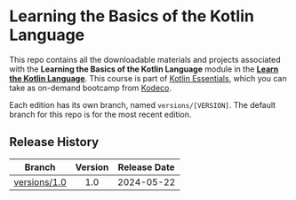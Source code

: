 # Learning the Basics of the Kotlin Language

This repo contains all the downloadable materials and projects associated with the **Learning the Basics of the Kotlin Language** module in the **[Learn the Kotlin Language](https://www.kodeco.com/android/paths/learn-kotlin-language)**. This course is part of [Kotlin Essentials](https://www.kodeco.com/android/programs/kotlin-essentials), which you can take as on-demand bootcamp from [Kodeco](https://www.kodeco.com).

Each edition has its own branch, named `versions/[VERSION]`. The default branch for this repo is for the most recent edition.

## Release History

| Branch                                                                                  | Version | Release Date |
| --------------------------------------------------------------------------------------- |:-------:|:------------:|
| [versions/1.0](https://github.com/kodecocodes/m3-kllb-materials/tree/versions/1.0) | 1.0     | 2024-05-22  |
